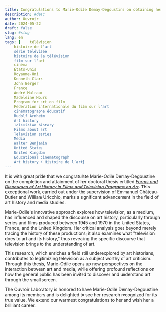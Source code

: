 ```yaml
---
title: Congratulations to Marie-Odile Demay-Degoustine on obtaining her Ph.D. in Art History.
description: #desc
author: Ouvroir
date: 2024-05-22
draft: false
slug: #slug
lang: en
tags: [    télévision
    histoire de l'art
    série télévisée
    histoire de la télévision
    film sur l'art
    cinéma
    États-Unis
    Royaume-Uni
    Kenneth Clark
    John Berger
    France
    André Malraux
    Madeleine Hours
    Program for art on film
    Fédération internationale du film sur l'art
    cinématographe éducatif
    Rudolf Arnheim
    Art history
    Television history
    Films about art
    Television series
    Média
    Walter Benjamin
    United States
    United Kingdom
    Educational cinematograph
    Art history / Histoire de l’art]
---
```


It is with great pride that we congratulate Marie-Odile Demay-Degoustine on the completion and attainment of her doctoral thesis entitled [*Forms and Discourses of Art History in Films and Television Programs on Art*](https://papyrus.bib.umontreal.ca/xmlui/handle/1866/33380). This exceptional work, carried out under the supervision of Emmanuel Château-Dutier and William Uricchio, marks a significant advancement in the field of art history and media studies.

Marie-Odile's innovative approach explores how television, as a medium, has influenced and shaped the discourse on art history, particularly through series and films produced between 1945 and 1970 in the United States, France, and the United Kingdom. Her critical analysis goes beyond merely tracing the history of these productions; it also examines what "television does to art and its history," thus revealing the specific discourse that television brings to the understanding of art.

This research, which enriches a field still underexplored by art historians, contributes to legitimizing television as a subject worthy of art criticism. Through this thesis, Marie-Odile opens up new perspectives on the interaction between art and media, while offering profound reflections on how the general public has been invited to discover and understand art through the small screen.

The Ouvroir Laboratory is honored to have Marie-Odile Demay-Degoustine among its members and is delighted to see her research recognized for its true value. We extend our warmest congratulations to her and wish her a brilliant career.
